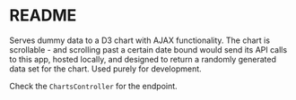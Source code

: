 # README

Serves dummy data to a D3 chart with AJAX functionality. The chart is scrollable - and scrolling past a certain date bound would send its API calls to this app, hosted locally, and designed to return a randomly generated data set for the chart. Used purely for development. 

Check the `ChartsController` for the endpoint. 

